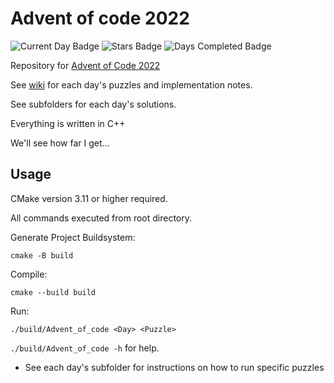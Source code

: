 # Advent of code 2022

![Current Day Badge](https://img.shields.io/badge/day%20📅-7-blue)
![Stars Badge](https://img.shields.io/badge/stars%20⭐-10-yellow)
![Days Completed Badge](https://img.shields.io/badge/days%20completed-5-red)

Repository for [Advent of Code 2022](https://adventofcode.com/)

See [wiki](https://github.com/jio125/Advent-of-code-2022/wiki) for each day's puzzles and implementation notes.

See subfolders for each day's solutions.

Everything is written in C++

We'll see how far I get...

## Usage

CMake version 3.11 or higher required.

All commands executed from root directory.

Generate Project Buildsystem:

`cmake -B build`

Compile:

`cmake --build build`

Run:

`./build/Advent_of_code <Day> <Puzzle>`

`./build/Advent_of_code -h` for help.

- See each day's subfolder for instructions on how to run specific puzzles
